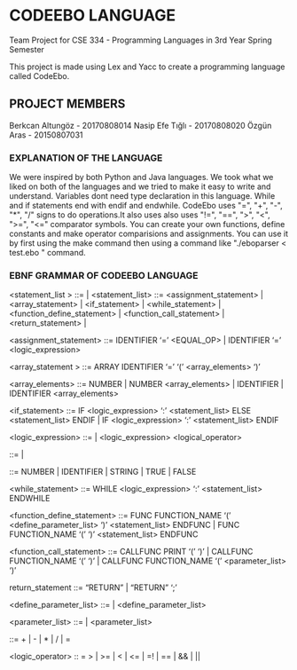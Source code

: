 # CODEEBO LANGUAGE
Team Project for CSE 334 - Programming Languages in 3rd Year Spring Semester

This project is made using Lex and Yacc to create a programming language called CodeEbo.

## PROJECT MEMBERS
Berkcan Altungöz - 20170808014
Nasip Efe Tığlı - 20170808020
Özgün Aras - 20150807031
### EXPLANATION OF THE LANGUAGE ###

We were inspired by both Python and Java languages. We took what we liked on both of the languages and we tried to make it easy to write and understand. Variables dont need type declaration in this language. While and if statements end with endif and endwhile. CodeEbo uses "=", "+", "-", "*", "/" signs to do operations.It also uses also uses "!=", "==", ">", "<", ">=", "<=" comparator symbols. You can create your own functions, define constants and make operator comparisions and assignments. You can use it by first using the make command then using a command like "./eboparser < test.ebo " command. 

### EBNF GRAMMAR OF CODEEBO LANGUAGE ###
<statement_list >  ::=  <statement>  |  <statement_list> <statement> 
<statement>  ::=  <assignment_statement>
|  <array_statement>
|  <if_statement>
|  <while_statement>
|  <function_define_statement>
|  <function_call_statement>
|  <return_statement>
|  <expression>

<assignment_statement>  ::=  IDENTIFIER  ‘=’ <EQUAL_OP> <expression> 
  |  IDENTIFIER ‘=’ <logic_expression> 

<array_statement >  ::=  ARRAY IDENTIFIER ‘=’  ‘(’  <array_elements>  ‘)’

<array_elements>  ::=  NUMBER  |  NUMBER  <array_elements>
|  IDENTIFIER  |  IDENTIFIER  <array_elements>

<if_statement>  ::=  IF <logic_expression> ‘:’ <statement_list> ELSE <statement_list> ENDIF
                            | IF <logic_expression> ‘:’ <statement_list> ENDIF

<logic_expression>  ::=  <term>  | <logic_expression> <logical_operator> <term> 
                            
<expression>  ::=  <term>  | <expression> <operator> <term>

<term>  ::=  NUMBER  | IDENTIFIER  | STRING  | TRUE  | FALSE

<while_statement>   ::=   WHILE <logic_expression> ‘:’ <statement_list> ENDWHILE

<function_define_statement>   ::=   FUNC FUNCTION_NAME ‘(’ <define_parameter_list> ‘)’ <statement_list> ENDFUNC 
|  FUNC FUNCTION_NAME ‘(’ ‘)’ <statement_list> ENDFUNC

<function_call_statement>  ::=   CALLFUNC PRINT ‘(’ <expression> ‘)’
           |   CALLFUNC FUNCTION_NAME ‘(’  ‘)’
           |   CALLFUNC FUNCTION_NAME ‘(’  <parameter_list>  ‘)’

return_statement  ::=  “RETURN” <expression>  |  “RETURN”  ‘;’

<define_parameter_list>  ::=  <term>  |  <term> <define_parameter_list>

<parameter_list>  ::=  <term>  |  <term> <parameter_list>

<operator>  ::=  +  |  -  |  *  |   /  |  = 

<logic_operator>  ::  =  >  |  >=  |  <  |  <=  |  =!  |  ==  |  &&  |  ||
